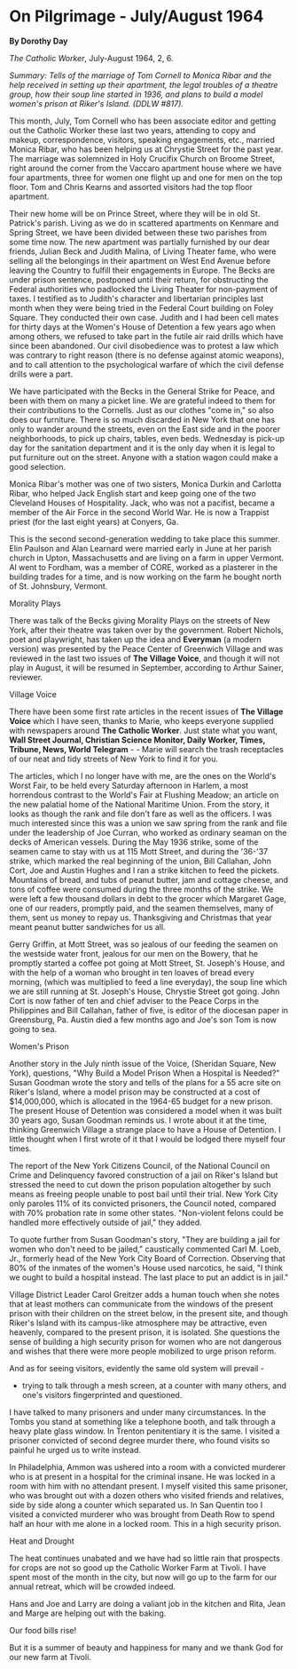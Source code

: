 On Pilgrimage - July/August 1964
================================

**By Dorothy Day**

*The Catholic Worker*, July-August 1964, 2, 6.

*Summary: Tells of the marriage of Tom Cornell to Monica Ribar and the
help received in setting up their apartment, the legal troubles of a
theatre group, how their soup line started in 1936, and plans to build a
model women's prison at Riker's Island. (DDLW \#817).*

This month, July, Tom Cornell who has been associate editor and getting
out the Catholic Worker these last two years, attending to copy and
makeup, correspondence, visitors, speaking engagements, etc., married
Monica Ribar, who has been helping us at Chrystie Street for the past
year. The marriage was solemnized in Holy Crucifix Church on Broome
Street, right around the corner from the Vaccaro apartment house where
we have four apartments, three for women one flight up and one for men
on the top floor. Tom and Chris Kearns and assorted visitors had the top
floor apartment.

Their new home will be on Prince Street, where they will be in old St.
Patrick's parish. Living as we do in scattered apartments on Kenmare and
Spring Street, we have been divided between these two parishes from some
time now. The new apartment was partially furnished by our dear friends,
Julian Beck and Judith Malina, of Living Theater fame, who were selling
all the belongings in their apartment on West End Avenue before leaving
the Country to fulfill their engagements in Europe. The Becks are under
prison sentence, postponed until their return, for obstructing the
Federal authorities who padlocked the Living Theater for non-payment of
taxes. I testified as to Judith's character and libertarian principles
last month when they were being tried in the Federal Court building on
Foley Square. They conducted their own case. Judith and I had been cell
mates for thirty days at the Women's House of Detention a few years ago
when among others, we refused to take part in the futile air raid drills
which have since been abandoned. Our civil disobedience was to protest a
law which was contrary to right reason (there is no defense against
atomic weapons), and to call attention to the psychological warfare of
which the civil defense drills were a part.

We have participated with the Becks in the General Strike for Peace, and
been with them on many a picket line. We are grateful indeed to them for
their contributions to the Cornells. Just as our clothes "come in," so
also does our furniture. There is so much discarded in New York that one
has only to wander around the streets, even on the East side and in the
poorer neighborhoods, to pick up chairs, tables, even beds. Wednesday is
pick-up day for the sanitation department and it is the only day when it
is legal to put furniture out on the street. Anyone with a station wagon
could make a good selection.

Monica Ribar's mother was one of two sisters, Monica Durkin and Carlotta
Ribar, who helped Jack English start and keep going one of the two
Cleveland Houses of Hospitality. Jack, who was not a pacifist, became a
member of the Air Force in the second World War. He is now a Trappist
priest (for the last eight years) at Conyers, Ga.

This is the second second-generation wedding to take place this summer.
Elin Paulson and Alan Learnard were married early in June at her parish
church in Upton, Massachusetts and are living on a farm in upper
Vermont. Al went to Fordham, was a member of CORE, worked as a plasterer
in the building trades for a time, and is now working on the farm he
bought north of St. Johnsbury, Vermont.

Morality Plays

There was talk of the Becks giving Morality Plays on the streets of New
York, after their theatre was taken over by the government. Robert
Nichols, poet and playwright, has taken up the idea and **Everyman** (a
modern version) was presented by the Peace Center of Greenwich Village
and was reviewed in the last two issues of **The Village Voice**, and
though it will not play in August, it will be resumed in September,
according to Arthur Sainer, reviewer.

Village Voice

There have been some first rate articles in the recent issues of **The
Village Voice** which I have seen, thanks to Marie, who keeps everyone
supplied with newspapers around **The Catholic Worker**. Just state what
you want, **Wall Street Journal, Christian Science Monitor, Daily
Worker, Times, Tribune, News, World Telegram** - - Marie will search the
trash receptacles of our neat and tidy streets of New York to find it
for you.

The articles, which I no longer have with me, are the ones on the
World's Worst Fair, to be held every Saturday afternoon in Harlem, a
most horrendous contrast to the World's Fair at Flushing Meadow; an
article on the new palatial home of the National Maritime Union. From
the story, it looks as though the rank and file don't fare as well as
the officers. I was much interested since this was a union we saw spring
from the rank and file under the leadership of Joe Curran, who worked as
ordinary seaman on the decks of American vessels. During the May 1936
strike, some of the seamen came to stay with us at 115 Mott Street, and
during the '36-'37 strike, which marked the real beginning of the union,
Bill Callahan, John Cort, Joe and Austin Hughes and I ran a strike
kitchen to feed the pickets. Mountains of bread, and tubs of peanut
butter, jam and cottage cheese, and tons of coffee were consumed during
the three months of the strike. We were left a few thousand dollars in
debt to the grocer which Margaret Gage, one of our readers, promptly
paid, and the seamen themselves, many of them, sent us money to repay
us. Thanksgiving and Christmas that year meant peanut butter sandwiches
for us all.

Gerry Griffin, at Mott Street, was so jealous of our feeding the seamen
on the westside water front, jealous for our men on the Bowery, that he
promptly started a coffee pot going at Mott Street, St. Joseph's House,
and with the help of a woman who brought in ten loaves of bread every
morning, (which was multiplied to feed a line everyday), the soup line
which we are still running at St. Joseph's House, Chrystie Street got
going. John Cort is now father of ten and chief adviser to the Peace
Corps in the Philippines and Bill Callahan, father of five, is editor of
the diocesan paper in Greensburg, Pa. Austin died a few months ago and
Joe's son Tom is now going to sea.

Women's Prison

Another story in the July ninth issue of the Voice, (Sheridan Square,
New York), questions, "Why Build a Model Prison When a Hospital is
Needed?" Susan Goodman wrote the story and tells of the plans for a 55
acre site on Riker's Island, where a model prison may be constructed at
a cost of \$14,000,000, which is allocated in the 1964-65 budget for a
new prison. The present House of Detention was considered a model when
it was built 30 years ago, Susan Goodman reminds us. I wrote about it at
the time, thinking Greenwich Village a strange place to have a House of
Detention. I little thought when I first wrote of it that I would be
lodged there myself four times.

The report of the New York Citizens Council, of the National Council on
Crime and Delinquency favored construction of a jail on Riker's Island
but stressed the need to cut down the prison population altogether by
such means as freeing people unable to post bail until their trial. New
York City only paroles 11% of its convicted prisoners, the Council
noted, compared with 70% probation rate in some other states.
"Non-violent felons could be handled more effectively outside of jail,"
they added.

To quote further from Susan Goodman's story, "They are building a jail
for women who don't need to be jailed," caustically commented Carl M.
Loeb, Jr., formerly head of the New York City Board of Correction.
Observing that 80% of the inmates of the women's House used narcotics,
he said, "I think we ought to build a hospital instead. The last place
to put an addict is in jail."

Village District Leader Carol Greitzer adds a human touch when she notes
that at least mothers can communicate from the windows of the present
prison with their children on the street below, in the present site, and
though Riker's Island with its campus-like atmosphere may be attractive,
even heavenly, compared to the present prison, it is isolated. She
questions the sense of building a high security prison for women who are
not dangerous and wishes that there were more people mobilized to urge
prison reform.

And as for seeing visitors, evidently the same old system will prevail -
- trying to talk through a mesh screen, at a counter with many others,
and one's visitors fingerprinted and questioned.

I have talked to many prisoners and under many circumstances. In the
Tombs you stand at something like a telephone booth, and talk through a
heavy plate glass window. In Trenton penitentiary it is the same. I
visited a prisoner convicted of second degree murder there, who found
visits so painful he urged us to write instead.

In Philadelphia, Ammon was ushered into a room with a convicted murderer
who is at present in a hospital for the criminal insane. He was locked
in a room with him with no attendant present. I myself visited this same
prisoner, who was brought out with a dozen others who visited friends
and relatives, side by side along a counter which separated us. In San
Quentin too I visited a convicted murderer who was brought from Death
Row to spend half an hour with me alone in a locked room. This in a high
security prison.

Heat and Drought

The heat continues unabated and we have had so little rain that
prospects for crops are not so good up the Catholic Worker Farm at
Tivoli. I have spent most of the month in the city, but now will go up
to the farm for our annual retreat, which will be crowded indeed.

Hans and Joe and Larry are doing a valiant job in the kitchen and Rita,
Jean and Marge are helping out with the baking.

Our food bills rise!

But it is a summer of beauty and happiness for many and we thank God for
our new farm at Tivoli.
